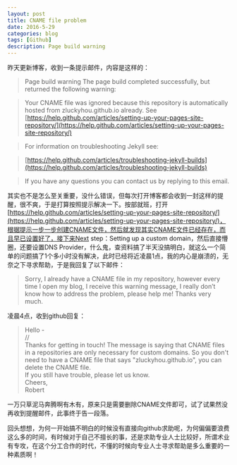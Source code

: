 ```yaml
---
layout: post
title: CNAME file problem
date: 2016-5-29
categories: blog
tags: [Github]
description: Page build warning
---
```


昨天更新博客，收到一条提示邮件，内容是这样的：

> Page build warning
> The page build completed successfully, but returned the following warning:

> Your CNAME file was ignored because this repository is automatically hosted from zluckyhou.github.io already. See [https://help.github.com/articles/setting-up-your-pages-site-repository/](https://help.github.com/articles/setting-up-your-pages-site-repository/)

> For information on troubleshooting Jekyll see:

> [https://help.github.com/articles/troubleshooting-jekyll-builds](https://help.github.com/articles/troubleshooting-jekyll-builds)

> If you have any questions you can contact us by replying to this email.


其实也不是怎么至关重要，没什么错误，但每次打开博客都会收到一封这样的提醒，很不爽，于是打算按照提示解决一下。按部就班，打开[https://help.github.com/articles/setting-up-your-pages-site-repository/](https://help.github.com/articles/setting-up-your-pages-site-repository/)，根据提示一步一步创建CNAME文件，然后就发现其实CNAME文件已经存在，而且早已设置好了，接下来Next step：Setting up a custom domain，然后直接懵圈，还要设置DNS Provider，什么鬼，查资料搞了半天没搞明白，就这么一个简单的问题搞了1个多小时没有解决，此时已经将近凌晨1点，我的内心是崩溃的，无奈之下寻求帮助，于是我回复了以下邮件：

> Sorry, I already have a CNAME file in my repository, however every time I open my blog, I receive this warning message, I really don’t know how to address the problem, please help me! Thanks very much.

凌晨4点，收到github回复：

> Hello -  
> //   
> Thanks for getting in touch!  The message is saying that CNAME files in  a repositories are only necessary for custom domains.  So you don't need to have a CNAME file that says "zluckyhou.github.io", you can delete the CNAME file.   
> If you still have trouble, please let us know.   
> Cheers,   
> Robert   

一万只草泥马奔腾啊有木有，原来只是需要删除CNAME文件即可，试了试果然没再收到提醒邮件，此事终于告一段落。

回头想想，为何一开始搞不明白的时候没有直接向github求助呢，为何偏偏要浪费这么多的时间，有时候对于自己不擅长的事，还是求助专业人士比较好，所谓术业有专攻，在这个分工合作的时代，不懂的时候向专业人士寻求帮助是多么重要的一种素质啊！











